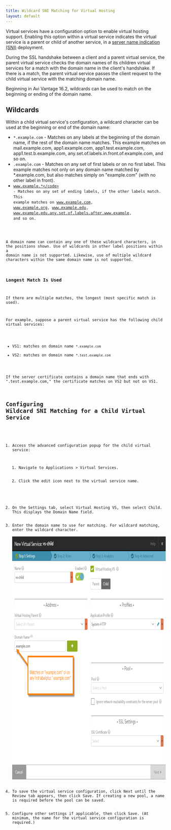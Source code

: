 ```yaml
---
title: Wildcard SNI Matching for Virtual Hosting
layout: default
---
```

Virtual services have a configuration option to enable virtual hosting support. Enabling this option within a virtual service indicates the virtual service is a parent or child of another service, in a <a href="server-name-indication">server name indication (SNI)</a> deployment.

During the SSL handshake between a client and a parent virtual service, the parent virtual service checks the domain names of its children virtual services for a match with the domain name in the client's handshake. If there is a match, the parent virtual service passes the client request to the child virtual service with the matching domain name.

Beginning in Avi Vantage 16.2, wildcards can be used to match on the beginning or ending of the domain name.
<a name="wildcards"></a>

## Wildcards

Within a child virtual service's configuration, a wildcard character can be used at the beginning or end of the domain name:

* <code>*.example.com</code> - Matches on any labels at the beginning of the domain name, if the rest of the domain name matches. This example matches on mail.example.com, app1.example.com, app1.test.example.com, app1.test.b.example.com, any.set.of.labels.in.front.of.example.com, and so on. 
* <code>.example.com</code> - Matches on any set of first labels or on no first label. This example matches not only on any domain name matched by *.example.com, but also matches simply on "example.com" (with no other label in front). 
* <code>www.example.*</code> - Matches on any set of ending labels, if the other labels match. This example matches on www.example.com, www.example.org, www.example.edu, www.example.edu.any.set.of.labels.after.www.example, and so on. 

A domain name can contain any one of these wildcard characters, in the positions shown. Use of wildcards in other label positions within a domain name is not supported. Likewise, use of multiple wildcard characters within the same domain name is not supported.

### Longest Match Is Used

If there are multiple matches, the longest (most specific match is used).

For example, suppose a parent virtual service has the following child virtual services:

* VS1: matches on domain name <code>*.example.com</code>
* VS2: matches on domain name <code>*.test.example.com</code> 

If the server certificate contains a domain name that ends with ".test.example.com," the certificate matches on VS2 but not on VS1.

## Configuring Wildcard SNI Matching for a Child Virtual Service

<ol> 
 <li>Access the advanced configuration popup for the child virtual service: 
  <ol> 
   <li>Navigate to Applications &gt; Virtual Services.</li> 
   <li>Click the edit icon next to the virtual service name.</li> 
  </ol> </li> 
 <li>On the Settings tab, select Virtual Hosting VS, then select Child. This displays the Domain Name field.</li> 
 <li>Enter the domain name to use for matching. For wildcard matching, enter the <a name="wildcards"></a>wildcard character.<br> <a href="img/wildcard-child-vs-domain-matching.png"><img class="alignnone size-full wp-image-8878" src="img/wildcard-child-vs-domain-matching.png" alt="wildcard-child-vs-domain-matching" width="878" height="766"></a></li> 
 <li>To save the virtual service configuration, click Next until the Review tab appears, then click Save. If creating a new pool, a name is required before the pool can be saved.</li> 
 <li>Configure other settings if applicable, then click Save. (At minimum, the name for the virtual service configuration is required.)</li> 
</ol> 